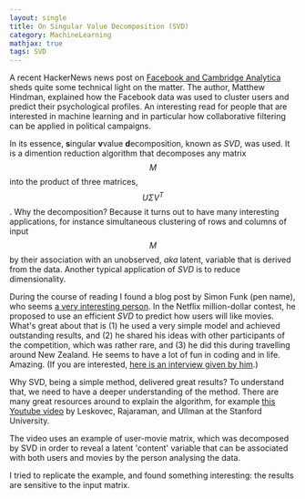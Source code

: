 ```yaml
---
layout: single
title: On Singular Value Decomposition (SVD)
category: MachineLearning
mathjax: true
tags: SVD
---
```


A recent HackerNews news post on [Facebook and Cambridge Analytica](http://www.niemanlab.org/2018/03/this-is-how-cambridge-analyticas-facebook-targeting-model-really-worked-according-to-the-person-who-built-it/) sheds quite some technical light on the matter. The author, Matthew Hindman, explained how the Facebook data was used to cluster users and predict their psychological profiles. An interesting read for people that are interested in machine learning and in particular how collaborative filtering can be applied in political campaigns.

In its essence, **s**ingular **v**value **d**ecomposition, known as *SVD*, was used. It is a dimention reduction algorithm that decomposes any matrix $$ M $$ into the product of three matrices, $$ U\Sigma V^T $$. Why the decomposition? Because it turns out to have many interesting applications, for instance simultaneous clustering of rows and columns of input $$ M $$ by their association with an unobserved, *aka* latent, variable that is derived from the data. Another typical application of *SVD* is to reduce dimensionality.

During the course of reading I found a blog post by Simon Funk (pen name), who seems [a very interesting person](http://sifter.org/~simon/). In the Netflix million-dollar contest, he proposed to use an efficient *SVD* to predict how users will like movies. What's great about that is (1) he used a very simple model and achieved outstanding results, and (2) he shared his ideas with other participants of the competition, which was rather rare, and (3) he did this during travelling around New Zealand. He seems to have a lot of fun in coding and in life. Amazing. (If you are interested, [here is an interview given by him](https://www.kdnuggets.com/news/2007/n08/3i.html).)

Why SVD, being a simple method, delivered great results? To understand that, we need to have a deeper understanding of the method. There are many great resources around to explain the algorithm, for example [this Youtube video](https://www.youtube.com/watch?v=P5mlg91as1c&t=0s&list=LLPZ5hHZO9jGiHwWRv3RdVRg&index=1) by Leskovec, Rajaraman, and Ullman at the Stanford University.

The video uses an example of user-movie matrix, which was decomposed by SVD in order to reveal a latent 'content' variable that can be associated with both users and movies by the person analysing the data.

I tried to replicate the example, and found something interesting: the results are sensitive to the input matrix.
